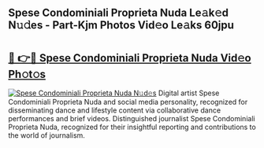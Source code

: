 ## Spese Condominiali Proprieta Nuda Le𝚊k𝚎d N𝚞𝚍es - Part-Kjm Photos Vid𝚎o Le𝚊ks 60jpu

# <h2><a href="http://fbfcmzx.evod.top/?m=Spese+Condominiali+Proprieta+Nuda">🔗 👉🔴 Spese Condominiali Proprieta Nuda Vid𝚎o Ph𝚘t𝚘s</a></h2>

[![Spese Condominiali Proprieta Nuda N𝚞d𝚎s](https://i.imgur.com/8V9OHl7.gif)](http://fbfcmzx.evod.top/?m=Spese+Condominiali+Proprieta+Nuda)
Digital artist Spese Condominiali Proprieta Nuda and social media personality, recognized for disseminating dance and lifestyle content via collaborative dance performances and brief videos. Distinguished journalist Spese Condominiali Proprieta Nuda, recognized for their insightful reporting and contributions to the world of journalism. 

